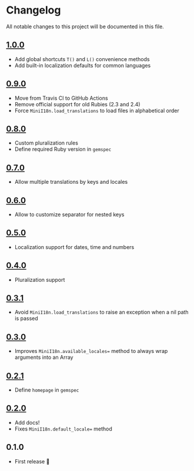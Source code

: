 # Changelog

All notable changes to this project will be documented in this file.

## [1.0.0]

- Add global shortcuts `T()` and `L()` convenience methods
- Add built-in localization defaults for common languages

## [0.9.0]

- Move from Travis CI to GitHub Actions
- Remove official support for old Rubies (2.3 and 2.4)
- Force `MiniI18n.load_translations` to load files in alphabetical order

## [0.8.0]

- Custom pluralization rules
- Define required Ruby version in `gemspec`

## [0.7.0]

- Allow multiple translations by keys and locales

## [0.6.0]

- Allow to customize separator for nested keys

## [0.5.0]

- Localization support for dates, time and numbers

## [0.4.0]

- Pluralization support

## [0.3.1]

- Avoid `MiniI18n.load_translations` to raise an exception when a nil path is passed

## [0.3.0]

- Improves `MiniI18n.available_locales=` method to always wrap arguments into an Array

## [0.2.1]

- Define `homepage` in `gemspec`

## [0.2.0]

- Add docs!
- Fixes `MiniI18n.default_locale=` method

## 0.1.0

- First release :tada:

[1.0.0]: https://github.com/markets/mini_i18n/compare/v0.9.0...v1.0.0
[0.9.0]: https://github.com/markets/mini_i18n/compare/v0.8.0...v0.9.0
[0.8.0]: https://github.com/markets/mini_i18n/compare/v0.7.0...v0.8.0
[0.7.0]: https://github.com/markets/mini_i18n/compare/v0.6.0...v0.7.0
[0.6.0]: https://github.com/markets/mini_i18n/compare/v0.5.0...v0.6.0
[0.5.0]: https://github.com/markets/mini_i18n/compare/v0.4.0...v0.5.0
[0.4.0]: https://github.com/markets/mini_i18n/compare/v0.3.1...v0.4.0
[0.3.1]: https://github.com/markets/mini_i18n/compare/v0.3.0...v0.3.1
[0.3.0]: https://github.com/markets/mini_i18n/compare/v0.2.1...v0.3.0
[0.2.1]: https://github.com/markets/mini_i18n/compare/v0.2.0...v0.2.1
[0.2.0]: https://github.com/markets/mini_i18n/compare/v0.1.0...v0.2.0
